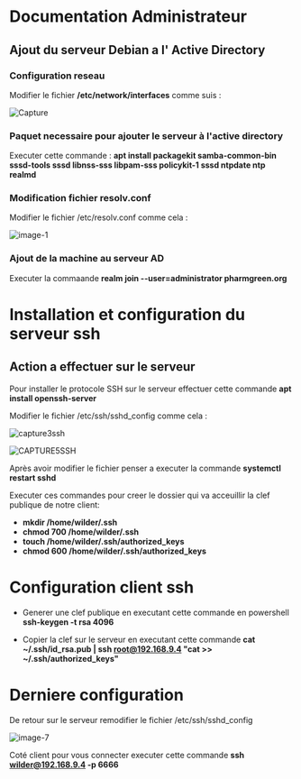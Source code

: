 # Documentation Administrateur

## Ajout du serveur Debian a l' Active Directory

### Configuration reseau

Modifier le fichier **/etc/network/interfaces** comme suis :


![Capture](https://github.com/WildCodeSchool/TSSR-2402-P3-G4-BuildYourInfra-Pharmgreen/assets/81968235/a8ac382b-05cb-475e-8292-adbb51969dcb)


### Paquet necessaire pour ajouter le serveur à l'active directory

Executer cette commande : **apt install packagekit samba-common-bin sssd-tools sssd libnss-sss libpam-sss policykit-1 sssd ntpdate ntp realmd**

### Modification fichier resolv.conf

Modifier le fichier /etc/resolv.conf comme cela :

![image-1](https://github.com/WildCodeSchool/TSSR-2402-P3-G4-BuildYourInfra-Pharmgreen/assets/81968235/9ee74866-6e02-4e7f-9dd1-571e731d1ff6)

### Ajout de la machine au serveur AD

Executer la commaande **realm join --user=administrator pharmgreen.org**


# Installation et configuration du serveur ssh

## Action a effectuer sur le serveur

Pour installer le protocole SSH sur le serveur effectuer cette commande **apt install openssh-server**

Modifier le fichier /etc/ssh/sshd_config comme cela :

![capture3ssh](https://github.com/WildCodeSchool/TSSR-2402-P3-G4-BuildYourInfra-Pharmgreen/assets/81968235/6df03c53-2575-4d6d-b626-5c9887b05ce4)


![CAPTURE5SSH](https://github.com/WildCodeSchool/TSSR-2402-P3-G4-BuildYourInfra-Pharmgreen/assets/81968235/bde0c267-4836-4366-a189-23321c6849c0)

Après avoir modifier le fichier penser a executer la commande **systemctl restart sshd**

Executer ces commandes pour creer le dossier qui va acceuillir la clef publique de notre client:
- **mkdir /home/wilder/.ssh**
- **chmod 700 /home/wilder/.ssh**
- **touch /home/wilder/.ssh/authorized_keys**
- **chmod 600 /home/wilder/.ssh/authorized_keys**

# Configuration client ssh

- Generer une clef publique  en executant cette commande en powershell **ssh-keygen -t rsa 4096**

- Copier la clef sur le serveur en executant cette commande **cat ~/.ssh/id_rsa.pub | ssh root@192.168.9.4 "cat >> ~/.ssh/authorized_keys"**

# Derniere configuration

De retour sur le serveur remodifier le fichier /etc/ssh/sshd_config

![image-7](https://github.com/WildCodeSchool/TSSR-2402-P3-G4-BuildYourInfra-Pharmgreen/assets/81968235/5c9d0416-6b82-4c8c-a541-40d970c99395)

Coté client pour vous connecter executer cette commande **ssh wilder@192.168.9.4 -p 6666**
